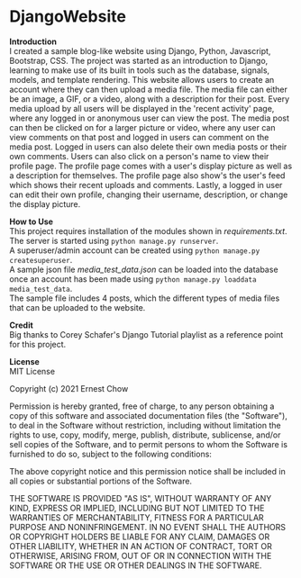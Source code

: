 # DjangoWebsite

**Introduction**</br>
I created a sample blog-like website using Django, Python, Javascript, Bootstrap, CSS.
The project was started as an introduction to Django, learning to make use of its built in tools such as the database, signals, models, and template rendering.
This website allows users to create an account where they can then upload a media file. The media file can either be an image, a GIF, or a video, along with a description for their post. Every media upload by all users will be displayed in the 'recent activity' page, where any logged in or anonymous user can view the post. The media post can then be clicked on for a larger picture or video, where any user can view comments on that post and logged in users can comment on the media post. Logged in users can also delete their own media posts or their own comments. Users can also click on a person's name to view their profile page. The profile page comes with a user's display picture as well as a description for themselves. The profile page also show's the user's feed which shows their recent uploads and comments. Lastly, a logged in user can edit their own profile, changing their username, description, or change the display picture.

**How to Use**</br>
This project requires installation of the modules shown in *requirements.txt*.</br>
The server is started using `python manage.py runserver`.</br>
A superuser/admin account can be created using `python manage.py createsuperuser`.</br>
A sample json file *media_test_data.json* can be loaded into the database once an account has been made using `python manage.py loaddata media_test_data`.</br>
The sample file includes 4 posts, which the different types of media files that can be uploaded to the website.

**Credit**</br>
Big thanks to Corey Schafer's Django Tutorial playlist as a reference point for this project.

**License**<br>
MIT License

Copyright (c) 2021 Ernest Chow

Permission is hereby granted, free of charge, to any person obtaining a copy
of this software and associated documentation files (the "Software"), to deal
in the Software without restriction, including without limitation the rights
to use, copy, modify, merge, publish, distribute, sublicense, and/or sell
copies of the Software, and to permit persons to whom the Software is
furnished to do so, subject to the following conditions:

The above copyright notice and this permission notice shall be included in all
copies or substantial portions of the Software.

THE SOFTWARE IS PROVIDED "AS IS", WITHOUT WARRANTY OF ANY KIND, EXPRESS OR
IMPLIED, INCLUDING BUT NOT LIMITED TO THE WARRANTIES OF MERCHANTABILITY,
FITNESS FOR A PARTICULAR PURPOSE AND NONINFRINGEMENT. IN NO EVENT SHALL THE
AUTHORS OR COPYRIGHT HOLDERS BE LIABLE FOR ANY CLAIM, DAMAGES OR OTHER
LIABILITY, WHETHER IN AN ACTION OF CONTRACT, TORT OR OTHERWISE, ARISING FROM,
OUT OF OR IN CONNECTION WITH THE SOFTWARE OR THE USE OR OTHER DEALINGS IN THE
SOFTWARE.
